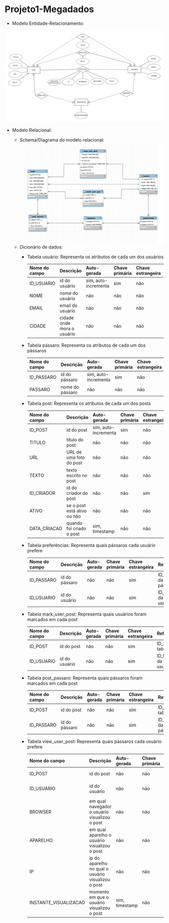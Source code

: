 
# Projeto1-Megadados

- Modelo Entidade-Relacionamento:

![MER](image%20(4).png)

- Modelo Relacional:

    - Schema/Diagrama do modelo relacional:
![tabelas](tabelas.PNG)
    - Dicionário de dados:
        - Tabela usuário: Representa os atributos de cada um dos usuários
        
            | Nome do campo  | Descrição | Auto-gerada | Chave primária | Chave estrangeira | Referencia | Restrições |
            | ------------- | ------------- | ------------- | ------------- | ------------- | ------------- | ------------- |
            | ID_USUARIO  | id do usuário  | sim, auto-incrementa | sim | não | - | não nulo |
            | NOME  | nome do usuário  | não | não | não | - | - |
            | EMAIL  | email do usuário  | não | não | não | - | - |
            | CIDADE  | cidade onde mora o usuário  | não | não | não | - | - |

            
        - Tabela pássaro: Representa os atributos de cada um dos pássaros
        
            | Nome do campo  | Descrição | Auto-gerada | Chave primária | Chave estrangeira | Referencia | Restrições |
            | ------------- | ------------- | ------------- | ------------- | ------------- | ------------- | ------------- |
            | ID_PASSARO  | id do pássaro  | sim, auto-incrementa | sim | não | - | não nulo |
            | PASSARO  | nome do pássaro  | não | não | não | - | - |
            
            
        - Tabela post: Representa os atributos de cada um dos posts
        
            | Nome do campo  | Descrição | Auto-gerada | Chave primária | Chave estrangeira | Referencia | Restrições |
            | ------------- | ------------- | ------------- | ------------- | ------------- | ------------- | ------------- |
            | ID_POST  | id do post  | sim, auto-incrementa | sim | não | - | não nulo |
            | TITULO  | título do post  | não | não | não | - | - |
            | URL  | URL de uma foto do post  | não | não | não | - | - |
            | TEXTO  | texto escrito no post  | não | não | não | - | - |
            | ID_CRIADOR  | id do criador do post  | não | não | sim | ID_USUARIO da tabela usuário | - |
            | ATIVO  | se o post está ativo ou não  | não | não | não | - | - |
            | DATA_CRIACAO  | quando foi criado o post  | sim, timestamp | não | não | - | - |


        - Tabela preferências: Representa quais pássaros cada usuário prefere
        
            | Nome do campo  | Descrição | Auto-gerada | Chave primária | Chave estrangeira | Referencia | Restrições |
            | ------------- | ------------- | ------------- | ------------- | ------------- | ------------- | ------------- |
            | ID_PASSARO  | id do pássaro  | não | não | sim | ID_PASSARO da tabela pássaro | - |
            | ID_USUARIO  | id do usuário  | não | não | sim | ID_USUARIO da tabela usuário | - |
            
        - Tabela mark_user_post: Representa quais usuários foram marcados em cada post
        
            | Nome do campo  | Descrição | Auto-gerada | Chave primária | Chave estrangeira | Referencia | Restrições |
            | ------------- | ------------- | ------------- | ------------- | ------------- | ------------- | ------------- |
            | ID_POST  | id do post  | não | não | sim | ID_POST da tabela post | - |
            | ID_USUARIO  | id do usuário  | não | não | sim | ID_USUARIO da tabela usuário | - |
            
        - Tabela post_passaro: Representa quais pássaros foram marcados em cada post
        
            | Nome do campo  | Descrição | Auto-gerada | Chave primária | Chave estrangeira | Referencia | Restrições |
            | ------------- | ------------- | ------------- | ------------- | ------------- | ------------- | ------------- |
            | ID_POST  | id do post  | não | não | sim | ID_POST da tabela post | - |
            | ID_PASSARO  | id do pássaro  | não | não | sim | ID_PASSARO da tabela pássaro | - |
            
        - Tabela view_user_post: Representa quais pássaros cada usuário prefere
        
            | Nome do campo  | Descrição | Auto-gerada | Chave primária | Chave estrangeira | Referencia | Restrições |
            | ------------- | ------------- | ------------- | ------------- | ------------- | ------------- | ------------- |
            | ID_POST  | id do post  | não | não | sim | ID_POST da tabela post | - |
            | ID_USUARIO  | id do usuário  | não | não | sim | ID_USUARIO da tabela usuário | - |
            | BROWSER  | em qual navegador o usuário visualizou o post  | não | não | não | - | - |
            | APARELHO  | em qual aparelho o usuário visualizou o post  | não | não | não | - | - |
            | IP  | ip do aparelho no qual o usuário visualizou o post  | não | não | não | - | - |
            | INSTANTE_VISUALIZACAO  | momento em que o usuário visualizou o post | sim, timestamp | não | não | - | - |

